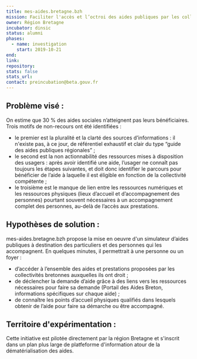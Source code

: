 ```yaml
---
title: mes-aides.bretagne.bzh
mission: Faciliter l'accès et l’octroi des aides publiques par les collectivités bretonnes
owner: Région Bretagne
incubator: dinsic 
status: alumni
phases:
  - name: investigation
    start: 2019-10-21
end: 
link:
repository: 
stats: false 
stats_url: 
contact: preincubation@beta.gouv.fr
---
```


## Problème visé :
On estime que 30 % des aides sociales n’atteignent pas leurs bénéficiaires.
Trois motifs de non-recours ont été identifiées :
- le premier est la pluralité et la clarté des sources d’informations : il n'existe pas, à ce jour, de référentiel exhaustif et clair du type “guide des aides publiques régionales” ;
- le second est la non actionnabilité des ressources mises à disposition des usagers : après avoir identifié une aide, l’usager ne connaît pas toujours les étapes suivantes, et doit donc identifier le parcours pour bénéficier de l’aide à laquelle il est éligible en fonction de la collectivité compétente ;
- le troisième est le manque de lien entre les ressources numériques et les ressources physiques (lieux d’accueil et d’accompagnement des personnes) pourtant souvent nécessaires à un accompagnement complet des personnes, au-delà de l’accès aux prestations.

## Hypothèses de solution : 
mes-aides.bretagne.bzh propose la mise en oeuvre d'un simulateur d’aides publiques à destination des particuliers et des personnes qui les accompagnent.
En quelques minutes, il permettrait à une personne ou un foyer :
- d’accéder à l’ensemble des aides et prestations proposées par les collectivités bretonnes auxquelles ils ont droit ;
- de déclencher la demande d’aide grâce à des liens vers les ressources nécessaires pour faire sa demande (Portail des Aides Breton, informations spécifiques sur chaque aide) ;
- de connaître les points d’accueil physiques qualifiés dans lesquels obtenir de l’aide pour faire sa démarche ou être accompagné.

## Territoire d'expérimentation : 
Cette initiative est pilotée directement par la région Bretagne et s'inscrit dans un plan plus large de platfeforme d'information atour de la dématérialisation des aides.
